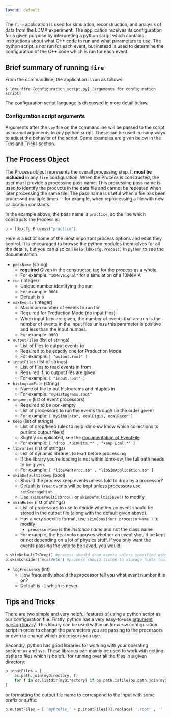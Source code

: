 ```yaml
---
layout: default
---
```


The `fire` application is used for simulation, reconstruction, and analysis of data from the LDMX experiment.  The application receives its configuration for a given purpose by interpreting a python script which contains instructions about what C++ code to run and what parameters to use.  The python script is _not_ run for each event, but instead is used to determine the configuration of the C++ code which is run for each event.

## Brief summary of running `fire`

From the commandline, the application is run as follows:

    $ ldmx fire {configuration_script.py} [arguments for configuration script]

The configuration script language is discussed in more detail below.

### Configuration script arguments

Arguments after the `.py` file on the commandline will be passed to the script as normal arguments to any python script.
These can be used in many ways to adjust the behavior of the script.  Some examples are given below in the Tips and Tricks section.

## The Process Object

The Process object represents the overall processing step.  It **must be included** in any `fire` configuration.  When the Process is constructed, the user must provide a processing pass name.  This processing pass name is used to identify the products in the data file and cannot be repeated when later processing the same file.  The pass name is useful when a file has been processed multiple times -- for example, when reprocessing a file with new calibration constants. 

In the example above, the pass name is `practice`, so the line which constructs the Process is:
```python
p = ldmxcfg.Process("practice")
```

Here is a list of some of the most important process options and what they control.
It is encouraged to browse the python modules themselves for all the details, but you can also call `help(ldmxcfg.Process)` in `python` to see the documentation.

- `passName` (string)
   - **required** Given in the constructor, tag for the process as a whole.
   - For example: `"10MeVSignal"` for a simulation of a 10MeV A'
- `run` (integer)
  - Unique number identifying the run 
  - For example: `9001`
  - Default is `0`
- `maxEvents` (integer)
   - Maximum number of events to run for
   - Required for Production Mode (no input files)
   - When input files are given, the number of events that are run is the number of events in the input files unless this parameter is positive and less than the input number.
   - For example: `9000`
- `outputFiles` (list of strings)
   - List of files to output events to
   - Required to be exactly one for Production Mode
   - For example: `[ "output.root" ]`
- `inputFiles` (list of strings)
   - List of files to read events in from
   - Required if no output files are given
   - For example: `[ "input.root" ]`
- `histogramFile` (string)
   - Name of file to put histograms and ntuples in
   - For example: `"myHistograms.root"`
- `sequence` (list of event processors)
   - Required to be non-empty
   - List of processors to run the events through (in the order given)
   - For example: `[ mySimulator, ecalDigis, ecalRecon ]`
- `keep` (list of strings)
   - List of drop/keep rules to help ldmx-sw know which collections to put into output file(s)
   - Slightly complicated, see the [documentation of EventFile](https://ldmx-software.github.io/ldmx-sw/html/classldmx_1_1EventFile.html)
   - For example: `[ "drop .*SimHits.*" , "keep Ecal.*" ]`
- `libraries` (list of strings)
   - List of dynamic libraries to load before processing
   - If the library you're loading is not within ldmx-sw, the full path needs to be given.
   - For example: `[ "libEventProc.so" , "libSimApplication.so" ]`
- `skimDefaultIsKeep` (bool)
   - Should the process keep events unless told to drop by a processor?
   - Default is `True`: events will be kept unless processors use `setStorageHint`.
   - Use `skimDefaultIsDrop()` or `skimDefaultIsSave()` to modify
- `skimRules` (list of strings)
   - List of processors to use to decide whether an event should be stored in the output file (along with the default given above).
   - Has a very specific format, use `skimConsider( processorName )` to modify
     - `processorName` is the _instance name_ and not the class name
   - For example, the Ecal veto chooses whether an event should be kept or not depending on a lot of physics stuff. If you only want the events passing the veto to be saved, you would:
```python
p.skimDefaultIsDrop() #process should drop events unless specified otherwise
p.skimConsider('ecalVeto') #process should listen to storage hints from ecalVeto
```
- `logFrequency` (int)
   - How frequently should the processor tell you what event number it is on?
   - Default is `-1` which is never.

## Tips and Tricks

There are two simple and very helpful features of using a python script as our configuration file.
Firstly, python has a very easy-to-use [argument parsing library](https://docs.python.org/3/library/argparse.html). This library can be used within an ldmx-sw configuration script in order to change the parameters you are passing to the processors or even to change which processors you use.

Secondly, python has good libraries for working with your operating system: `os` and `sys`. These libraries can mainly be used to work with getting paths to files which is helpful for running over all the files in a given directory:
```python
p.inputFiles = [
    os.path.join(myDirectory, f) 
    for f in os.listdir(myDirectory) if os.path.isfile(os.path.join(myDirectory, f))
]
```
or formatting the output file name to correspond to the input with some prefix or suffix:
```python
p.outputFiles = [ 'myPrefix_' + p.inputFiles[0].replace( '.root' , '' ) + '_mySuffix' + '.root' ]
```
